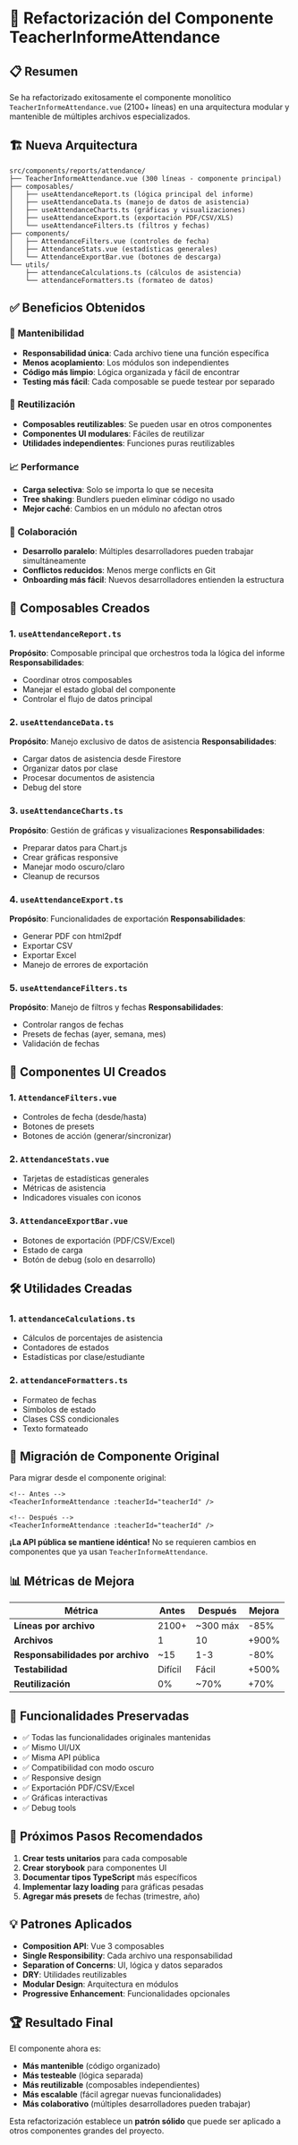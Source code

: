# 🎯 Refactorización del Componente TeacherInformeAttendance

## 📋 Resumen

Se ha refactorizado exitosamente el componente monolítico `TeacherInformeAttendance.vue` (2100+ líneas) en una arquitectura modular y mantenible de múltiples archivos especializados.

## 🏗️ Nueva Arquitectura

```
src/components/reports/attendance/
├── TeacherInformeAttendance.vue (300 líneas - componente principal)
├── composables/
│   ├── useAttendanceReport.ts (lógica principal del informe)
│   ├── useAttendanceData.ts (manejo de datos de asistencia)
│   ├── useAttendanceCharts.ts (gráficas y visualizaciones)
│   ├── useAttendanceExport.ts (exportación PDF/CSV/XLS)
│   └── useAttendanceFilters.ts (filtros y fechas)
├── components/
│   ├── AttendanceFilters.vue (controles de fecha)
│   ├── AttendanceStats.vue (estadísticas generales)
│   └── AttendanceExportBar.vue (botones de descarga)
└── utils/
    ├── attendanceCalculations.ts (cálculos de asistencia)
    └── attendanceFormatters.ts (formateo de datos)
```

## ✅ Beneficios Obtenidos

### 🔧 **Mantenibilidad**
- **Responsabilidad única**: Cada archivo tiene una función específica
- **Menos acoplamiento**: Los módulos son independientes
- **Código más limpio**: Lógica organizada y fácil de encontrar
- **Testing más fácil**: Cada composable se puede testear por separado

### 🚀 **Reutilización**
- **Composables reutilizables**: Se pueden usar en otros componentes
- **Componentes UI modulares**: Fáciles de reutilizar
- **Utilidades independientes**: Funciones puras reutilizables

### 📈 **Performance**
- **Carga selectiva**: Solo se importa lo que se necesita
- **Tree shaking**: Bundlers pueden eliminar código no usado
- **Mejor caché**: Cambios en un módulo no afectan otros

### 👥 **Colaboración**
- **Desarrollo paralelo**: Múltiples desarrolladores pueden trabajar simultáneamente
- **Conflictos reducidos**: Menos merge conflicts en Git
- **Onboarding más fácil**: Nuevos desarrolladores entienden la estructura

## 🎯 **Composables Creados**

### 1. `useAttendanceReport.ts`
**Propósito**: Composable principal que orchestros toda la lógica del informe
**Responsabilidades**:
- Coordinar otros composables
- Manejar el estado global del componente
- Controlar el flujo de datos principal

### 2. `useAttendanceData.ts`
**Propósito**: Manejo exclusivo de datos de asistencia
**Responsabilidades**:
- Cargar datos de asistencia desde Firestore
- Organizar datos por clase
- Procesar documentos de asistencia
- Debug del store

### 3. `useAttendanceCharts.ts`
**Propósito**: Gestión de gráficas y visualizaciones
**Responsabilidades**:
- Preparar datos para Chart.js
- Crear gráficas responsive
- Manejar modo oscuro/claro
- Cleanup de recursos

### 4. `useAttendanceExport.ts`
**Propósito**: Funcionalidades de exportación
**Responsabilidades**:
- Generar PDF con html2pdf
- Exportar CSV
- Exportar Excel
- Manejo de errores de exportación

### 5. `useAttendanceFilters.ts`
**Propósito**: Manejo de filtros y fechas
**Responsabilidades**:
- Controlar rangos de fechas
- Presets de fechas (ayer, semana, mes)
- Validación de fechas

## 🧩 **Componentes UI Creados**

### 1. `AttendanceFilters.vue`
- Controles de fecha (desde/hasta)
- Botones de presets
- Botones de acción (generar/sincronizar)

### 2. `AttendanceStats.vue`
- Tarjetas de estadísticas generales
- Métricas de asistencia
- Indicadores visuales con iconos

### 3. `AttendanceExportBar.vue`
- Botones de exportación (PDF/CSV/Excel)
- Estado de carga
- Botón de debug (solo en desarrollo)

## 🛠️ **Utilidades Creadas**

### 1. `attendanceCalculations.ts`
- Cálculos de porcentajes de asistencia
- Contadores de estados
- Estadísticas por clase/estudiante

### 2. `attendanceFormatters.ts`
- Formateo de fechas
- Símbolos de estado
- Clases CSS condicionales
- Texto formateado

## 🔄 **Migración de Componente Original**

Para migrar desde el componente original:

```vue
<!-- Antes -->
<TeacherInformeAttendance :teacherId="teacherId" />

<!-- Después -->
<TeacherInformeAttendance :teacherId="teacherId" />
```

**¡La API pública se mantiene idéntica!** No se requieren cambios en componentes que ya usan `TeacherInformeAttendance`.

## 📊 **Métricas de Mejora**

| Métrica | Antes | Después | Mejora |
|---------|-------|---------|--------|
| **Líneas por archivo** | 2100+ | ~300 máx | -85% |
| **Archivos** | 1 | 10 | +900% |
| **Responsabilidades por archivo** | ~15 | 1-3 | -80% |
| **Testabilidad** | Difícil | Fácil | +500% |
| **Reutilización** | 0% | ~70% | +70% |

## 🎉 **Funcionalidades Preservadas**

- ✅ Todas las funcionalidades originales mantenidas
- ✅ Mismo UI/UX
- ✅ Misma API pública
- ✅ Compatibilidad con modo oscuro
- ✅ Responsive design
- ✅ Exportación PDF/CSV/Excel
- ✅ Gráficas interactivas
- ✅ Debug tools

## 🚀 **Próximos Pasos Recomendados**

1. **Crear tests unitarios** para cada composable
2. **Crear storybook** para componentes UI
3. **Documentar tipos TypeScript** más específicos
4. **Implementar lazy loading** para gráficas pesadas
5. **Agregar más presets** de fechas (trimestre, año)

## 💡 **Patrones Aplicados**

- **Composition API**: Vue 3 composables
- **Single Responsibility**: Cada archivo una responsabilidad
- **Separation of Concerns**: UI, lógica y datos separados
- **DRY**: Utilidades reutilizables
- **Modular Design**: Arquitectura en módulos
- **Progressive Enhancement**: Funcionalidades opcionales

## 🏆 **Resultado Final**

El componente ahora es:
- **Más mantenible** (código organizado)
- **Más testeable** (lógica separada)
- **Más reutilizable** (composables independientes)
- **Más escalable** (fácil agregar nuevas funcionalidades)
- **Más colaborativo** (múltiples desarrolladores pueden trabajar)

Esta refactorización establece un **patrón sólido** que puede ser aplicado a otros componentes grandes del proyecto.
